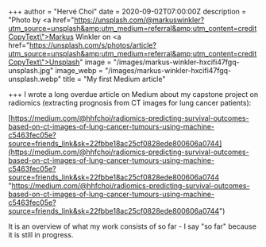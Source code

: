 +++
author = "Hervé Choi"
date = 2020-09-02T07:00:00Z
description = "<span>Photo by <a href=\"https://unsplash.com/@markuswinkler?utm_source=unsplash&amp;utm_medium=referral&amp;utm_content=creditCopyText\">Markus Winkler</a> on <a href=\"https://unsplash.com/s/photos/article?utm_source=unsplash&amp;utm_medium=referral&amp;utm_content=creditCopyText\">Unsplash</a></span>"
image = "/images/markus-winkler-hxcifi47fgq-unsplash.jpg"
image_webp = "/images/markus-winkler-hxcifi47fgq-unsplash.webp"
title = "My first Medium article"

+++
I wrote a long overdue article on Medium about my capstone project on radiomics (extracting prognosis from CT images for lung cancer patients):

[https://medium.com/@hhfchoi/radiomics-predicting-survival-outcomes-based-on-ct-images-of-lung-cancer-tumours-using-machine-c5463fec05e?source=friends_link&sk=22fbbe18ac25cf0828ede800606a0744](https://medium.com/@hhfchoi/radiomics-predicting-survival-outcomes-based-on-ct-images-of-lung-cancer-tumours-using-machine-c5463fec05e?source=friends_link&sk=22fbbe18ac25cf0828ede800606a0744 "https://medium.com/@hhfchoi/radiomics-predicting-survival-outcomes-based-on-ct-images-of-lung-cancer-tumours-using-machine-c5463fec05e?source=friends_link&sk=22fbbe18ac25cf0828ede800606a0744")

It is an overview of what my work consists of so far - I say "so far" because it is still in progress.